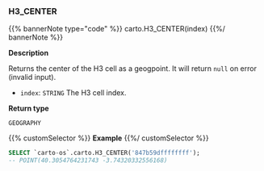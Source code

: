 ### H3_CENTER

{{% bannerNote type="code" %}}
carto.H3_CENTER(index)
{{%/ bannerNote %}}

**Description**

Returns the center of the H3 cell as a geogpoint. It will return `null` on error (invalid input).

* `index`: `STRING` The H3 cell index.

**Return type**

`GEOGRAPHY`

{{% customSelector %}}
**Example**
{{%/ customSelector %}}

```sql
SELECT `carto-os`.carto.H3_CENTER('847b59dffffffff');
-- POINT(40.3054764231743 -3.74320332556168)
```

